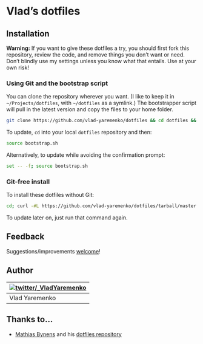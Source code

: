 # Vlad’s dotfiles

## Installation

**Warning:** If you want to give these dotfiles a try, you should first fork this repository, review the code, and remove things you don’t want or need. Don’t blindly use my settings unless you know what that entails. Use at your own risk!

### Using Git and the bootstrap script

You can clone the repository wherever you want. (I like to keep it in `~/Projects/dotfiles`, with `~/dotfiles` as a symlink.) The bootstrapper script will pull in the latest version and copy the files to your home folder.

```bash
git clone https://github.com/vlad-yaremenko/dotfiles && cd dotfiles && source bootstrap.sh
```

To update, `cd` into your local `dotfiles` repository and then:

```bash
source bootstrap.sh
```

Alternatively, to update while avoiding the confirmation prompt:

```bash
set -- -f; source bootstrap.sh
```

### Git-free install

To install these dotfiles without Git:

```bash
cd; curl -#L https://github.com/vlad-yaremenko/dotfiles/tarball/master | tar -xzv --strip-components 1 --exclude={README.md,bootstrap.sh,LICENSE-MIT.txt}
```

To update later on, just run that command again.

## Feedback

Suggestions/improvements
[welcome](https://github.com/vlad-yaremenko/dotfiles/issues)!

## Author

| [![twitter/_VladYaremenko](https://pbs.twimg.com/profile_images/675676400527933440/1S0w_hoY_200x200.jpg)](https://twitter.com/_VladYaremenko "Follow @_VladYaremenko on Twitter") |
|---|
| Vlad Yaremenko |

## Thanks to…

* [Mathias Bynens](https://mathiasbynens.be/) and his [dotfiles repository](https://github.com/mathiasbynens/dotfiles)
